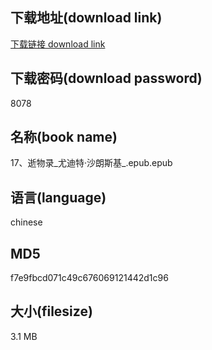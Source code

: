 ## 下载地址(download link)
[下载链接 download link](https://voluble-croquembouche-d321dc.netlify.app/?s=17%E3%80%81%E9%80%9D%E7%89%A9%E5%BD%95_%E5%B0%A4%E8%BF%AA%E7%89%B9%C2%B7%E6%B2%99%E6%9C%97%E6%96%AF%E5%9F%BA_.epub)

## 下载密码(download password)
8078

## 名称(book name)
17、逝物录_尤迪特·沙朗斯基_.epub.epub

## 语言(language)
chinese

## MD5
f7e9fbcd071c49c676069121442d1c96

## 大小(filesize)
3.1 MB
